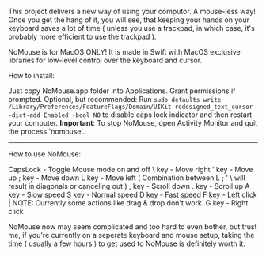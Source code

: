 This project delivers a new way of using your computor. A mouse-less way! Once you get the hang of it, you will see, that keeping your hands on your keyboard saves a lot of time ( unless you use a trackpad, in which case, it's probably more efficient to use the trackpad ).

NoMouse is for MacOS ONLY! It is made in Swift with MacOS exclusive libraries for low-level control over the keyboard and cursor.

How to install:

Just copy NoMouse.app folder into Applications.
Grant permissions if prompted.
Optional, but recommended: Run `sudo defaults write /Library/Preferences/FeatureFlags/Domain/UIKit redesigned_text_cursor -dict-add Enabled -bool NO` to disable caps lock indicator and then restart your computer.
**Important**: To stop NoMouse, open Activity Monitor and quit the process 'nomouse'.

---

How to use NoMouse:

CapsLock - Toggle Mouse mode on and off
\ key - Move right
' key - Move up
; key - Move down
L key - Move left
( Combination between L ; ' \ will result in diagonals or canceling out )
, key - Scroll down
. key - Scroll up
A key - Slow speed
S key - Normal speed
D key - Fast speed
F key - Left click | NOTE: Currently some actions like drag & drop don't work.
G key - Right click

NoMouse now may seem complicated and too hard to even bother, but trust me, if you're currently on a seperate keyboard and mouse setup, taking the time ( usually a few hours ) to get used to NoMouse is definitely worth it.

